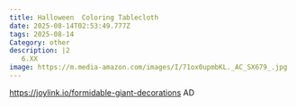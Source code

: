 ```yaml
---
title: Halloween  Coloring Tablecloth
date: 2025-08-14T02:53:49.777Z
tags: 2025-08-14
Category: other
description: |2
   6.XX
image: https://m.media-amazon.com/images/I/71ox0upmbKL._AC_SX679_.jpg
---
```

https://joylink.io/formidable-giant-decorations   AD